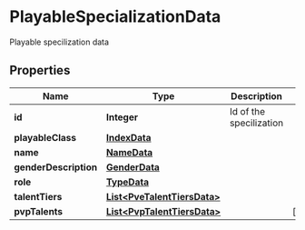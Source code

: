 

# PlayableSpecializationData

Playable specilization data

## Properties

Name | Type | Description | Notes
------------ | ------------- | ------------- | -------------
**id** | **Integer** | Id of the specilization | 
**playableClass** | [**IndexData**](IndexData.md) |  | 
**name** | [**NameData**](NameData.md) |  | 
**genderDescription** | [**GenderData**](GenderData.md) |  | 
**role** | [**TypeData**](TypeData.md) |  | 
**talentTiers** | [**List&lt;PveTalentTiersData&gt;**](PveTalentTiersData.md) |  | 
**pvpTalents** | [**List&lt;PvpTalentTiersData&gt;**](PvpTalentTiersData.md) |  |  [optional]



